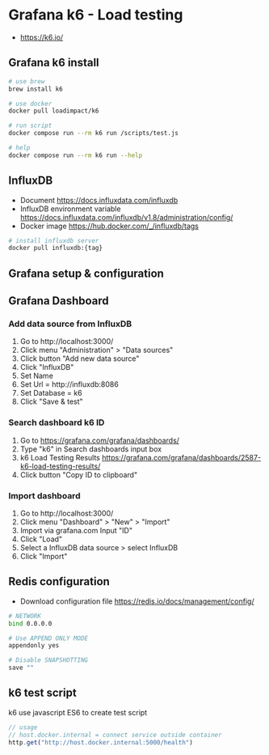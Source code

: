 # Grafana k6 - Load testing
- https://k6.io/

## Grafana k6 install
``` bash
# use brew
brew install k6

# use docker
docker pull loadimpact/k6

# run script
docker compose run --rm k6 run /scripts/test.js

# help
docker compose run --rm k6 run --help
```

## InfluxDB
- Document https://docs.influxdata.com/influxdb
- InfluxDB environment variable https://docs.influxdata.com/influxdb/v1.8/administration/config/
- Docker image https://hub.docker.com/_/influxdb/tags
``` bash
# install influxdb server
docker pull influxdb:{tag}
```

## Grafana setup & configuration
## Grafana Dashboard
### Add data source from InfluxDB
1. Go to http://localhost:3000/
2. Click menu "Administration" > "Data sources"
3. Click button "Add new data source"
4. Click "InfluxDB"
5. Set Name 
6. Set Url = http://influxdb:8086
7. Set Database = k6
8. Click "Save & test"

### Search dashboard k6 ID
1. Go to https://grafana.com/grafana/dashboards/
2. Type "k6" in Search dashboards input box
3. k6 Load Testing Results https://grafana.com/grafana/dashboards/2587-k6-load-testing-results/
4. Click button "Copy ID to clipboard"

### Import dashboard
1. Go to http://localhost:3000/
2. Click menu "Dashboard" > "New" > "Import"
3. Import via grafana.com Input "ID"
4. Click "Load"
5. Select a InfluxDB data source > select InfluxDB
6. Click "Import"

## Redis configuration
- Download configuration file https://redis.io/docs/management/config/
``` bash
# NETWORK
bind 0.0.0.0

# Use APPEND ONLY MODE
appendonly yes

# Disable SNAPSHOTTING
save ""
```

## k6 test script
k6 use javascript ES6 to create test script
``` javascript
// usage
// host.docker.internal = connect service outside container
http.get("http://host.docker.internal:5000/health")
```